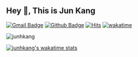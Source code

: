 ## Hey 👋, This is Jun Kang
[![Gmail Badge](https://img.shields.io/badge/-junhkang91@gmail.com-c14438?style=flat&logo=Gmail&logoColor=white&link=mailto:junhkang91@gmail.com)](mailto:junhkang91@gmail.com) [![Github Badge](https://img.shields.io/badge/-junhkang-grey?style=flat&logo=github&logoColor=white&link=https://github.com/junhkang/)](https://www.github.com/junhkang/) [![Hits](https://hits.seeyoufarm.com/api/count/incr/badge.svg?url=https%3A%2F%2Fgithub.com%2Fjunhkang&count_bg=%2379C83D&title_bg=%23555555&icon=&icon_color=%23E7E7E7&title=hits&edge_flat=false)](https://hits.seeyoufarm.com)
[![wakatime](https://wakatime.com/badge/user/9e8a1c52-08ff-4acb-8ca2-f359b804ee51.svg)](https://wakatime.com/@9e8a1c52-08ff-4acb-8ca2-f359b804ee51)
<p align=left> <img src=https://komarev.com/ghpvc/?username=junhkang alt=junhkang /> </p>

[![junhkang's wakatime stats](https://github-readme-stats.vercel.app/api/wakatime?username=junhkang)](https://github.com/anuraghazra/github-readme-stats)
